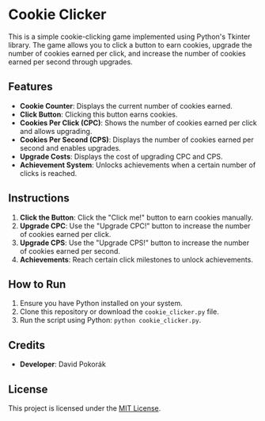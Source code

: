 # Cookie Clicker

This is a simple cookie-clicking game implemented using Python's Tkinter library. The game allows you to click a button to earn cookies, upgrade the number of cookies earned per click, and increase the number of cookies earned per second through upgrades.

## Features

- **Cookie Counter**: Displays the current number of cookies earned.
- **Click Button**: Clicking this button earns cookies.
- **Cookies Per Click (CPC)**: Shows the number of cookies earned per click and allows upgrading.
- **Cookies Per Second (CPS)**: Displays the number of cookies earned per second and enables upgrades.
- **Upgrade Costs**: Displays the cost of upgrading CPC and CPS.
- **Achievement System**: Unlocks achievements when a certain number of clicks is reached.

## Instructions

1. **Click the Button**: Click the "Click me!" button to earn cookies manually.
2. **Upgrade CPC**: Use the "Upgrade CPC!" button to increase the number of cookies earned per click.
3. **Upgrade CPS**: Use the "Upgrade CPS!" button to increase the number of cookies earned per second.
4. **Achievements**: Reach certain click milestones to unlock achievements.

## How to Run

1. Ensure you have Python installed on your system.
2. Clone this repository or download the `cookie_clicker.py` file.
3. Run the script using Python: `python cookie_clicker.py`.

## Credits

- **Developer**: David Pokorák

## License

This project is licensed under the [MIT License](LICENSE).
